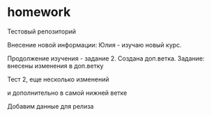 # homework
Тестовый репозиторий

Внесение новой информации: Юлия - изучаю новый курс.

Продолжение изучения - задание 2. Создана доп.ветка.
Задание: внесены изменения в доп.ветку


Тест 2, еще несколько изменений


и дополнительно в самой нижней ветке


Добавим данные для релиза
